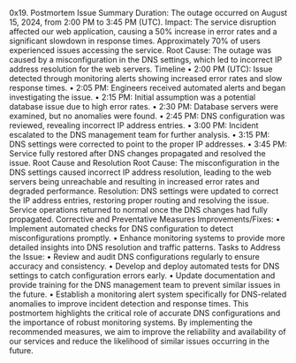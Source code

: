 0x19. Postmortem
Issue Summary
Duration: The outage occurred on August 15, 2024, from 2:00 PM to 3:45 PM (UTC).
Impact: The service disruption affected our web application, causing a 50% increase in error rates and a significant slowdown in response times. Approximately 70% of users experienced issues accessing the service.
Root Cause: The outage was caused by a misconfiguration in the DNS settings, which led to incorrect IP address resolution for the web servers.
Timeline
•	2:00 PM (UTC): Issue detected through monitoring alerts showing increased error rates and slow response times.
•	2:05 PM: Engineers received automated alerts and began investigating the issue.
•	2:15 PM: Initial assumption was a potential database issue due to high error rates.
•	2:30 PM: Database servers were examined, but no anomalies were found.
•	2:45 PM: DNS configuration was reviewed, revealing incorrect IP address entries.
•	3:00 PM: Incident escalated to the DNS management team for further analysis.
•	3:15 PM: DNS settings were corrected to point to the proper IP addresses.
•	3:45 PM: Service fully restored after DNS changes propagated and resolved the issue.
Root Cause and Resolution
Root Cause: The misconfiguration in the DNS settings caused incorrect IP address resolution, leading to the web servers being unreachable and resulting in increased error rates and degraded performance.
Resolution: DNS settings were updated to correct the IP address entries, restoring proper routing and resolving the issue. Service operations returned to normal once the DNS changes had fully propagated.
Corrective and Preventative Measures
Improvements/Fixes:
•	Implement automated checks for DNS configuration to detect misconfigurations promptly.
•	Enhance monitoring systems to provide more detailed insights into DNS resolution and traffic patterns.
Tasks to Address the Issue:
•	Review and audit DNS configurations regularly to ensure accuracy and consistency.
•	Develop and deploy automated tests for DNS settings to catch configuration errors early.
•	Update documentation and provide training for the DNS management team to prevent similar issues in the future.
•	Establish a monitoring alert system specifically for DNS-related anomalies to improve incident detection and response times.
This postmortem highlights the critical role of accurate DNS configurations and the importance of robust monitoring systems. By implementing the recommended measures, we aim to improve the reliability and availability of our services and reduce the likelihood of similar issues occurring in the future.

